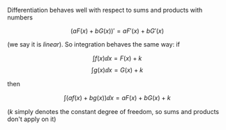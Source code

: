 Differentiation behaves well with respect to sums and products with numbers

$$(aF(x)+bG(x))'=aF'(x)+bG'(x)$$

(we say it is _linear_). So integration behaves the same way: if

$$\int f(x)\dd x=F(x)+k$$
$$\int g(x)\dd x=G(x)+k$$

then

$$\int (af(x)+bg(x))\dd x=aF(x)+bG(x)+k$$

($k$ simply denotes the constant degree of freedom, so sums and products don't apply on it)